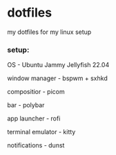 # dotfiles
my dotfiles for my linux setup



### setup:
OS - Ubuntu Jammy Jellyfish 22.04

window manager - bspwm + sxhkd

compositior - picom

bar - polybar

app launcher - rofi

terminal emulator - kitty

notifications - dunst
